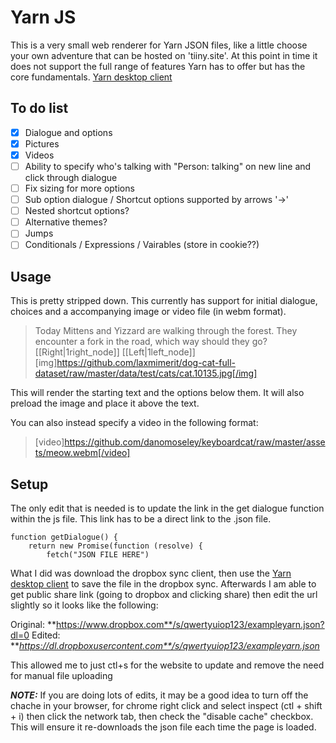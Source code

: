 # Yarn JS
This is a very small web renderer for Yarn JSON files, like a little choose your own adventure that can be hosted on 'tiiny.site'. At this point in time it does not support the full range of features Yarn has to offer but has the core fundamentals. [Yarn desktop client](https://github.com/YarnSpinnerTool/YarnEditor/releases)

## To do list 

 - [x] Dialogue and options
 - [x] Pictures
 - [x] Videos
 - [ ] Ability to specify who's talking with "Person: talking" on new line and click through dialogue
 - [ ] Fix sizing for more options
 - [ ] Sub option dialogue / Shortcut options supported by arrows '->' 
 - [ ] Nested shortcut options?
 - [ ] Alternative themes?
 - [ ] Jumps
 - [ ] Conditionals / Expressions / Vairables (store in cookie??) 
## Usage
This is pretty stripped down. This currently has support for initial dialogue, choices and a accompanying image or video file (in webm format). 

> Today Mittens and Yizzard are walking through the forest. They encounter a fork in the road, which way should they go?
[[Right|1right_node]]
[[Left|1left_node]]
[img]https://github.com/laxmimerit/dog-cat-full-dataset/raw/master/data/test/cats/cat.10135.jpg[/img]

This will render the starting text and the options below them. It will also preload the image and place it above the text. 

You can also instead specify a video in the following format:

> [video]https://github.com/danomoseley/keyboardcat/raw/master/assets/meow.webm[/video]



## Setup
The only edit that is needed is to update the link in the get dialogue function within the js file. This link has to be a direct link to the .json file. 

    function getDialogue() {
	    return new Promise(function (resolve) {
		    fetch("JSON FILE HERE")

What I did was download the dropbox sync client, then use the [Yarn desktop client](https://github.com/YarnSpinnerTool/YarnEditor/releases) to save the file in the dropbox sync. 
Afterwards I am able to get public share link (going to dropbox and clicking share) then edit the url slightly so it looks like the following:

Original:
**https://www.dropbox.com**/s/qwertyuiop123/exampleyarn.json?dl=0
Edited:
***https://dl.dropboxusercontent.com**/s/qwertyuiop123/exampleyarn.json*

This allowed me to just ctl+s for the website to update and remove the need for manual file uploading

***NOTE:*** If you are doing lots of edits, it may be a good idea to turn off the chache in your browser, for chrome right click and select inspect (ctl + shift + i) then click the network tab, then check the "disable cache" checkbox. This will ensure it re-downloads the json file each time the page is loaded.